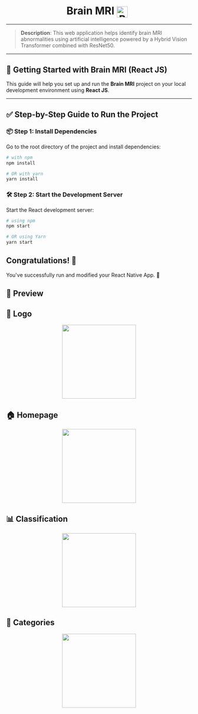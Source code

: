 <h1 align="center">
  Brain MRI
  <img src="https://github.com/user-attachments/assets/a6107699-5093-4c1c-a202-72d8c09f067a" alt="Brain MRI Logo" width="30" style="vertical-align: middle; margin-right: 10px;" />
</h1>

---

> **Description**: This web application helps identify brain MRI abnormalities using artificial intelligence powered by a Hybrid Vision Transformer combined with ResNet50.

---

## 🚀 Getting Started with Brain MRI (React JS)

This guide will help you set up and run the **Brain MRI** project on your local development environment using **React JS**.

---

## ✅ Step-by-Step Guide to Run the Project

### 📦 Step 1: Install Dependencies

Go to the root directory of the project and install dependencies:

```bash
# with npm
npm install

# OR with yarn
yarn install
```

### 🛠️ Step 2: Start the Development Server

Start the React development server:

```bash
# using npm
npm start

# OR using Yarn
yarn start
```

## Congratulations! :tada:

You've successfully run and modified your React Native App. :partying_face:


## 🚀 Preview

<h2>🌟 Logo</h2>
<p align="center">
  <img src="https://github.com/user-attachments/assets/51c394d8-c10a-4de2-96d6-c78d2173bd32" width="200px">
</p>

<h2>🏠 Homepage</h2>
<p align="center">
  <img src="https://github.com/user-attachments/assets/39583956-e0d6-4b12-a3aa-aef332852858" width="200px">
</p>

<h2>📊 Classification</h2>
<p align="center">
  <img src="https://github.com/user-attachments/assets/26680d53-abe9-4788-902f-b88b3d8c2ae2" width="200px">
</p>

<h2>📂 Categories</h2>
<p align="center">
  <img src="https://github.com/user-attachments/assets/745ab7a1-bf3f-49a8-b97d-5e3b16f77181" width="200px">
</p>